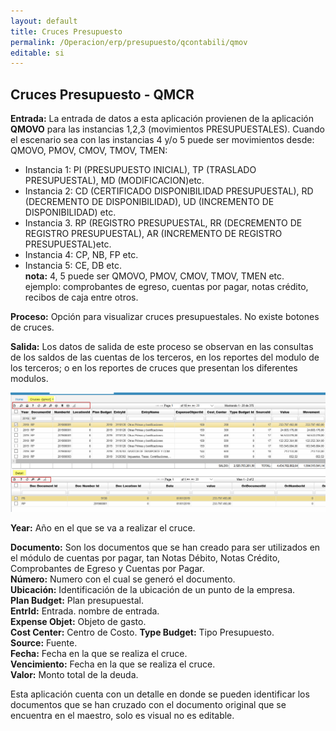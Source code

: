 ```yaml
---
layout: default
title: Cruces Presupuesto
permalink: /Operacion/erp/presupuesto/qcontabili/qmov
editable: si
---
```


## Cruces Presupuesto - QMCR


**Entrada:** La entrada de datos a esta aplicación provienen de la aplicación **QMOVO** para las instancias 1,2,3 (movimientos PRESUPUESTALES). Cuando el escenario sea con las instancias 4 y/o 5 puede ser movimientos desde: QMOVO, PMOV, CMOV, TMOV, TMEN:
* Instancia 1: PI (PRESUPUESTO INICIAL), TP (TRASLADO PRESUPUESTAL), MD (MODIFICACION)etc.  
* Instancia 2: CD (CERTIFICADO DISPONIBILIDAD PRESUPUESTAL), RD (DECREMENTO DE DISPONIBILIDAD), 		UD (INCREMENTO DE DISPONIBILIDAD) etc.  
* Instancia 3. RP (REGISTRO PRESUPUESTAL, RR (DECREMENTO DE REGISTRO PRESUPUESTAL), AR (INCREMENTO DE REGISTRO PRESUPUESTAL)etc.  
* Instancia 4: CP, NB, FP etc.  
* Instancia 5: CE, DB etc.  
**nota:** 4, 5 puede ser QMOVO, PMOV, CMOV, TMOV, TMEN etc.  
 ejemplo: comprobantes de egreso, cuentas por pagar, notas crédito, recibos de caja entre otros.  

**Proceso:** Opción para visualizar cruces presupuestales. No existe botones de cruces.

**Salida:** Los datos de salida de este proceso se observan en las consultas de los saldos de las cuentas de los terceros, en los reportes  del modulo de los terceros; o en los reportes de cruces que presentan los diferentes modulos.  

![](qmcr1.png)


**Year:** Año en el que se va a realizar el cruce.  

**Documento:** Son los documentos que se han creado para ser utilizados en el módulo de cuentas por pagar, tan Notas Débito, Notas Crédito, Comprobantes de Egreso y Cuentas por Pagar.  
**Número:** Numero con el cual se generó el documento.  
**Ubicación:** Identificación de la ubicación de un punto de la empresa.  
**Plan Budget:** Plan presupuestal.  
**EntrId:** Entrada. nombre de entrada.  
**Expense Objet:** Objeto de gasto.  
**Cost Center:** Centro de Costo.
**Type Budget:** Tipo Presupuesto.  
**Source:** Fuente.  
**Fecha:** Fecha en la que se realiza el cruce.  
**Vencimiento:** Fecha en la que se realiza el cruce.  
**Valor:** Monto total de la deuda.  
 

Esta aplicación cuenta con un detalle en donde se pueden identificar los documentos que se han cruzado con el documento original que se encuentra en el maestro, solo es visual no es editable.




